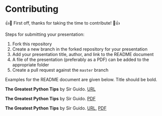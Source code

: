 # Contributing

:+1::tada: First off, thanks for taking the time to contribute! :tada::+1:

Steps for submitting your presentation:

1. Fork this repository
2. Create a new branch in the forked repository for your presentation
3. Add your presentation title, author, and link to the README document
4. A file of the presentation (preferably as a PDF) can be added to the appropriate folder
5. Create a pull request against the `master` branch

Examples for the README document are given below. Title should be bold. 

**The Greatest Python Tips** by Sir Guido. [URL](https://www.python.org)

**The Greatest Python Tips** by Sir Guido. [PDF](2015/python-tips.pdf)

**The Greatest Python Tips** by Sir Guido. [URL](https://www.python.org), [PDF](2015/python-tips.pdf)
